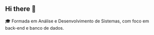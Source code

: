 ## Hi there 👋

🎓 Formada em Análise e Desenvolvimento de Sistemas, com foco em back-end e banco de dados.

<div>
  <a href="https://github.com/Thau001">
</div>
